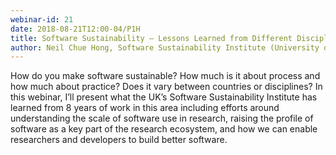```yaml
---
webinar-id: 21
date: 2018-08-21T12:00-04/P1H
title: Software Sustainability — Lessons Learned from Different Disciplines
author: Neil Chue Hong, Software Sustainability Institute (University of Edinburgh)
---
```

How do you make software sustainable? How much is it about process and
how much about practice? Does it vary between countries or
disciplines? In this webinar, I’ll present what the UK’s Software
Sustainability Institute has learned from 8 years of work in this area
including efforts around understanding the scale of software use in
research, raising the profile of software as a key part of the
research ecosystem, and how we can enable researchers and developers
to build better software.
